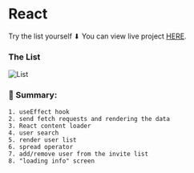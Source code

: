 # React

Try the list yourself ⬇
You can view live project [HERE](https://di-marko.github.io/3-users).

### The List

![List]()

### 👀 Summary:

    1. useEffect hook
    2. send fetch requests and rendering the data
    3. React content loader
    4. user search
    5. render user list
    6. spread operator
    7. add/remove user from the invite list
    8. "loading info" screen
